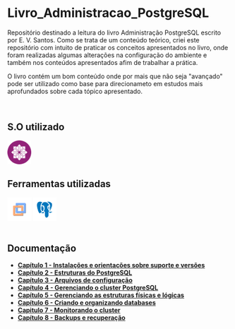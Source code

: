 # L**ivro_Administracao_PostgreSQL**

Repositório destinado a leitura do livro Administração PostgreSQL escrito por E. V. Santos. Como se trata de um conteúdo teórico, criei este repositório com intuito de praticar os conceitos apresentados no livro, onde foram realizadas algumas alterações na configuração do ambiente e também nos conteúdos apresentados afim de trabalhar a prática.

O livro contém um bom conteúdo onde por mais que não seja "avançado" pode ser utilizado como base para direcionameto em estudos mais aprofundados sobre cada tópico apresentado.

<br/>

## **S.O utilizado**

<picture>
  <img src="./icons/centos_icon.svg" width="54px" height="54px" title="CentOS7" alt="Ícone CentOS7"></img>
</picture>

<br/>

## **Ferramentas utilizadas**

<picture>
  <img src="./icons/vmware_workstation_icon.svg" width="54px" height="54px" title="VMware" alt="Ícone VMware"></img>
</picture>
<span> </span>
<picture>
  <img src="./icons/postgresql_icon.svg" width="54px" height="54px" title="PostgreSQL14 - pgAdmin4" alt="Ícone PostgreSQL e pgAdmin4"></img>
</picture>

<br/>
<br/>

## **Documentação**

- [**Capítulo 1 - Instalações e orientações sobre suporte e versões**](./documentacao/capitulo_1/capitulo_1.md "Capítulo 1")
- [**Capítulo 2 - Estruturas do PostgreSQL**](./documentacao/capitulo_2/capitulo_2.md "Capítulo 2")
- [**Capítulo 3 - Arquivos de configuração**](./documentacao/capitulo_3/capitulo_3.md "Capítulo 3")
- [**Capítulo 4 - Gerenciando o cluster PostgreSQL**](./documentacao/capitulo_4/capitulo_4.md "Capítulo 4")
- [**Capítulo 5 - Gerenciando as estruturas físicas e lógicas**](./documentacao/capitulo_5/capitulo_5.md "Capítulo 5")
- [**Capítulo 6 - Criando e organizando databases**](./documentacao/capitulo_6/capitulo_6.md "Capítulo 6")
- [**Capitulo 7 - Monitorando o cluster**](./documentacao/capitulo_7/capitulo_7.md "Capítulo 7")
- [**Capítulo 8 - Backups e recuperação**](./documentacao/capitulo_8/capitulo_8.md "Capítulo 8")
